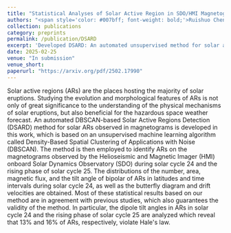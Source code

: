 ```yaml
---
title: "Statistical Analyses of Solar Active Region in SDO/HMI Magnetograms detected by Unsupervised Machine Learning Method DSARD"
authors: "<span style='color: #007bff; font-weight: bold;'>Ruishuo Chen*</span>, Wutong Lu, Qi Hao, Yifan Meng, Pengfei Chen, and Chenxi Shi"
collection: publications
category: preprints
permalink: /publication/DSARD
excerpt: 'Developed DSARD: An automated unsupervised method for solar active region detection in SDO/HMI magnetograms.'
date: 2025-02-25
venue: "In submission"
venue_short:
paperurl: "https://arxiv.org/pdf/2502.17990"
---
```

Solar active regions (ARs) are the places hosting the majority of solar eruptions. Studying the evolution and morphological features of ARs is not only of great significance to the understanding of the physical mechanisms of solar eruptions, but also beneficial for the hazardous space weather forecast. An automated DBSCAN-based Solar Active Regions Detection (DSARD) method for solar ARs observed in magnetograms is developed in this work, which is based on an unsupervised machine learning algorithm called Density-Based Spatial Clustering of Applications with Noise (DBSCAN). The method is then employed to identify ARs on the magnetograms observed by the Helioseismic and Magnetic Imager (HMI) onboard Solar Dynamics Observatory (SDO) during solar cycle 24 and the rising phase of solar cycle 25. The distributions of the number, area, magnetic flux, and the tilt angle of bipolar of ARs in latitudes and time intervals during solar cycle 24, as well as the butterfly diagram and drift velocities are obtained. Most of these statistical results based on our method are in agreement with previous studies, which also guarantees the validity of the method. In particular, the dipole tilt angles in ARs in solar cycle 24 and the rising phase of solar cycle 25 are analyzed which reveal that 13% and 16% of ARs, respectively, violate Hale's law.